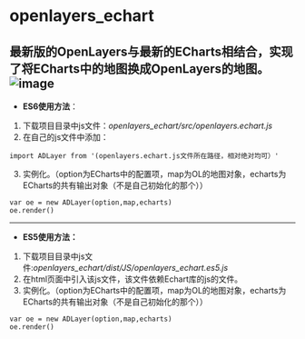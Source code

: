 # openlayers_echart
**最新版的OpenLayers与最新的ECharts相结合，实现了将ECharts中的地图换成OpenLayers的地图。**
![image](flight.gif)
---

- **ES6使用方法**：
1. 下载项目目录中js文件：*openlayers_echart/src/openlayers.echart.js*
2. 在自己的js文件中添加：
```
import ADLayer from '(openlayers.echart.js文件所在路径，相对绝对均可）'
```

3. 实例化。（option为ECharts中的配置项，map为OL的地图对象，echarts为ECharts的共有输出对象（不是自己初始化的那个））
```
var oe = new ADLayer(option,map,echarts) 
oe.render()
```

---
- **ES5使用方法：**
1. 下载项目目录中js文件:*openlayers_echart/dist/JS/openlayers_echart.es5.js*
2. 在html页面中引入该js文件，该文件依赖Echart库的js的文件。
3. 实例化。（option为ECharts中的配置项，map为OL的地图对象，echarts为ECharts的共有输出对象（不是自己初始化的那个））
```
var oe = new ADLayer(option,map,echarts) 
oe.render()
```



